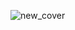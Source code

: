 
![new_cover](https://github.com/SYNCS2023/.github/assets/81507755/e4da040a-f52a-45f7-a5c7-e1e47260344f)
